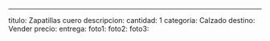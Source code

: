 ---
titulo: Zapatillas cuero
descripcion: 
cantidad: 1
categoria: Calzado
destino: Vender
precio: 
entrega: 
foto1: 
foto2: 
foto3: 

